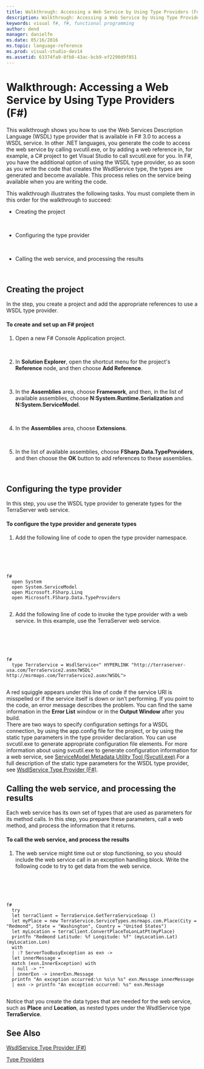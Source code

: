 ```yaml
---
title: Walkthrough: Accessing a Web Service by Using Type Providers (F#)
description: Walkthrough: Accessing a Web Service by Using Type Providers (F#)
keywords: visual f#, f#, functional programming
author: dend
manager: danielfe
ms.date: 05/16/2016
ms.topic: language-reference
ms.prod: visual-studio-dev14
ms.assetid: 63374fa9-8fb8-43ac-bcb9-ef2290d9f851 
---
```


# Walkthrough: Accessing a Web Service by Using Type Providers (F#)

This walkthrough shows you how to use the Web Services Description Language (WSDL) type provider that is available in F# 3.0 to access a WSDL service. In other .NET languages, you generate the code to access the web service by calling svcutil.exe, or by adding a web reference in, for example, a C# project to get Visual Studio to call svcutil.exe for you. In F#, you have the additional option of using the WSDL type provider, so as soon as you write the code that creates the WsdlService type, the types are generated and become available. This process relies on the service being available when you are writing the code.

This walkthrough illustrates the following tasks. You must complete them in this order for the walkthrough to succeed:


- Creating the project
<br />

- Configuring the type provider
<br />

- Calling the web service, and processing the results
<br />


## <a name="BKMK_CreateSetupFSProj"> </a>

## Creating the project
In the step, you create a project and add the appropriate references to use a WSDL type provider.


#### To create and set up an F# project

1. Open a new F# Console Application project.
<br />

2. In **Solution Explorer**, open the shortcut menu for the project's **Reference** node, and then choose **Add Reference**.
<br />

3. In the **Assemblies** area, choose **Framework**, and then, in the list of available assemblies, choose **N:System.Runtime.Serialization** and **N:System.ServiceModel**.
<br />

4. In the **Assemblies** area, choose **Extensions**.
<br />

5. In the list of available assemblies, choose **FSharp.Data.TypeProviders**, and then choose the **OK** button to add references to these assemblies.
<br />


## <a name="BKMK_ConfigTypeProv"> </a>

## Configuring the type provider
In this step, you use the WSDL type provider to generate types for the TerraServer web service.


#### To configure the type provider and generate types

1. Add the following line of code to open the type provider namespace.
<br />


```



f#
  open System
  open System.ServiceModel
  open Microsoft.FSharp.Linq
  open Microsoft.FSharp.Data.TypeProviders


```





2. Add the following line of code to invoke the type provider with a web service. In this example, use the TerraServer web service.
<br />


```



f#
  type TerraService = WsdlService<" HYPERLINK "http://terraserver-usa.com/TerraService2.asmx?WSDL" http://msrmaps.com/TerraService2.asmx?WSDL">


```




  A red squiggle appears under this line of code if the service URI is misspelled or if the service itself is down or isn’t performing. If you point to the code, an error message describes the problem. You can find the same information in the **Error List** window or in the **Output Window** after you build.
<br />  There are two ways to specify configuration settings for a WSDL connection, by using the app.config file for the project, or by using the static type parameters in the type provider declaration. You can use svcutil.exe to generate appropriate configuration file elements. For more information about using svcutil.exe to generate configuration information for a web service, see [ServiceModel Metadata Utility Tool &#40;Svcutil.exe&#41;](https://msdn.microsoft.com/library/aa347733.aspx).For a full description of the static type parameters for the WSDL type provider, see [WsdlService Type Provider &#40;F&#35;&#41;](WsdlService-Type-Provider-%5BFSharp%5D.md).
<br />


## <a name="BKMK_CallWebSvc"> </a>

## Calling the web service, and processing the results
Each web service has its own set of types that are used as parameters for its method calls. In this step, you prepare these parameters, call a web method, and process the information that it returns.


#### To call the web service, and process the results

1. The web service might time out or stop functioning, so you should include the web service call in an exception handling block. Write the following code to try to get data from the web service.
<br />


```



f#
  try
  let terraClient = TerraService.GetTerraServiceSoap ()
  let myPlace = new TerraService.ServiceTypes.msrmaps.com.Place(City = "Redmond", State = "Washington", Country = "United States")
  let myLocation = terraClient.ConvertPlaceToLonLatPt(myPlace)
  printfn "Redmond Latitude: %f Longitude: %f" (myLocation.Lat) (myLocation.Lon)
  with
  | :? ServerTooBusyException as exn ->
  let innerMessage =
  match (exn.InnerException) with
  | null -> ""
  | innerExn -> innerExn.Message
  printfn "An exception occurred:\n %s\n %s" exn.Message innerMessage
  | exn -> printfn "An exception occurred: %s" exn.Message


```




  Notice that you create the data types that are needed for the web service, such as **Place** and **Location**, as nested types under the WsdlService type **TerraService**.
<br />


## See Also
[WsdlService Type Provider &#40;F&#35;&#41;](WsdlService-Type-Provider-%5BFSharp%5D.md)

[Type Providers](Type-Providers.md)

